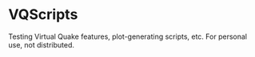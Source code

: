 VQScripts
=============================================================

Testing Virtual Quake features, plot-generating scripts, etc.
For personal use, not distributed.
